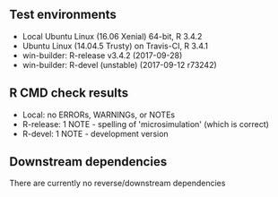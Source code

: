 ## Test environments
* Local Ubuntu Linux (16.06 Xenial) 64-bit, R 3.4.2
* Ubuntu Linux (14.04.5 Trusty) on Travis-CI, R 3.4.1
* win-builder: R-release v3.4.2 (2017-09-28)
* win-builder: R-devel (unstable) (2017-09-12 r73242)


## R CMD check results
* Local:     no ERRORs, WARNINGs, or NOTEs
* R-release: 1 NOTE - spelling of 'microsimulation' (which is correct)
* R-devel:   1 NOTE - development version


## Downstream dependencies
There are currently no reverse/downstream dependencies
